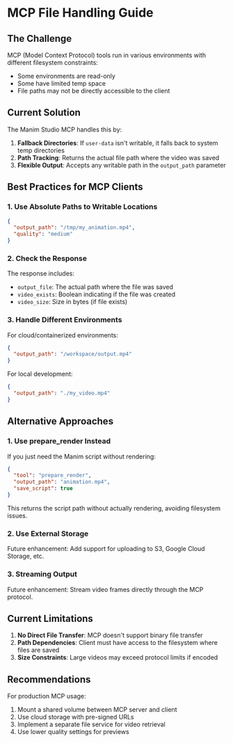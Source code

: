 # MCP File Handling Guide

## The Challenge

MCP (Model Context Protocol) tools run in various environments with different filesystem constraints:
- Some environments are read-only
- Some have limited temp space
- File paths may not be directly accessible to the client

## Current Solution

The Manim Studio MCP handles this by:

1. **Fallback Directories**: If `user-data` isn't writable, it falls back to system temp directories
2. **Path Tracking**: Returns the actual file path where the video was saved
3. **Flexible Output**: Accepts any writable path in the `output_path` parameter

## Best Practices for MCP Clients

### 1. Use Absolute Paths to Writable Locations
```json
{
  "output_path": "/tmp/my_animation.mp4",
  "quality": "medium"
}
```

### 2. Check the Response
The response includes:
- `output_file`: The actual path where the file was saved
- `video_exists`: Boolean indicating if the file was created
- `video_size`: Size in bytes (if file exists)

### 3. Handle Different Environments

For cloud/containerized environments:
```json
{
  "output_path": "/workspace/output.mp4"
}
```

For local development:
```json
{
  "output_path": "./my_video.mp4"
}
```

## Alternative Approaches

### 1. Use prepare_render Instead
If you just need the Manim script without rendering:
```json
{
  "tool": "prepare_render",
  "output_path": "animation.mp4",
  "save_script": true
}
```

This returns the script path without actually rendering, avoiding filesystem issues.

### 2. Use External Storage
Future enhancement: Add support for uploading to S3, Google Cloud Storage, etc.

### 3. Streaming Output
Future enhancement: Stream video frames directly through the MCP protocol.

## Current Limitations

1. **No Direct File Transfer**: MCP doesn't support binary file transfer
2. **Path Dependencies**: Client must have access to the filesystem where files are saved
3. **Size Constraints**: Large videos may exceed protocol limits if encoded

## Recommendations

For production MCP usage:
1. Mount a shared volume between MCP server and client
2. Use cloud storage with pre-signed URLs
3. Implement a separate file service for video retrieval
4. Use lower quality settings for previews